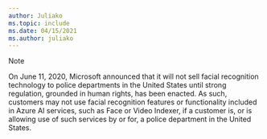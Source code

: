 ```yaml
---
author: Juliako
ms.topic: include
ms.date: 04/15/2021
ms.author: juliako
---
```


> [!NOTE]
> On June 11, 2020, Microsoft announced that it will not sell facial recognition technology to police departments in the United States until strong regulation, grounded in human rights, has been enacted. As such, customers may not use facial recognition features or functionality included in Azure AI services, such as Face or Video Indexer, if a customer is, or is allowing use of such services by or for, a police department in the United States.
